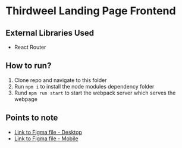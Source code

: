 # Thirdweel Landing Page Frontend
## External Libraries Used
- React Router


## How to run?
1. Clone repo and navigate to this folder
2. Run `npm i` to install the node modules dependency folder
3. Rund `npm run start` to start the webpack server which serves the webpage


## Points to note
- [Link to Figma file - Desktop](https://www.figma.com/proto/IfklvT1uvkLcysKxB4nJ7P/MISUI-One-pager-site?page-id=177%3A1051&node-id=265%3A1111&viewport=622%2C1001%2C0.35&scaling=scale-down&starting-point-node-id=265%3A1111)
- [Link to Figma file - Mobile](https://www.figma.com/proto/IfklvT1uvkLcysKxB4nJ7P/MISUI-One-pager-site?page-id=0%3A1&node-id=265%3A913&viewport=-7771%2C-5815%2C0.33&scaling=scale-down&starting-point-node-id=265%3A913)
